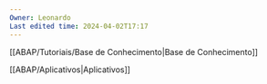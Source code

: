 ```yaml
---
Owner: Leonardo
Last edited time: 2024-04-02T17:17
---
```

  

[[ABAP/Tutoriais/Base de Conhecimento|Base de Conhecimento]]

[[ABAP/Aplicativos|Aplicativos]]